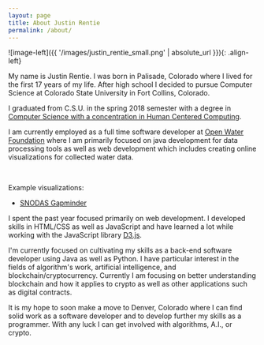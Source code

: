 ```yaml
---
layout: page
title: About Justin Rentie
permalink: /about/
---
```


![image-left]({{ '/images/justin_rentie_small.png' | absolute_url }}){: .align-left}

My name is Justin Rentie. I was born in Palisade, Colorado where I lived for the first 17 years of my life. After high school I decided to pursue Computer Science at Colorado State University in Fort Collins, Colorado.

I graduated from C.S.U. in the spring 2018 semester with a degree in [Computer Science with a concentration in Human Centered Computing](https://www.cs.colostate.edu/cstop/csacademics/csdegrees/csbachelors/hccmajor.php).  

I am currently employed as a full time software developer at [Open Water Foundation](http://openwaterfoundation.org/) where I am primarily focused on java development for data processing tools as well as web development which includes creating online visualizations for collected water data.

&nbsp; &nbsp;

Example visualizations:
* [SNODAS Gapminder](http://viz.openwaterfoundation.org/co/owf-viz-co-snodas-gapminder/)

I spent the past year focused primarily on web development. I developed skills in HTML/CSS as well as JavaScript and have learned a lot while working with the JavaScript library [D3.js](https://d3js.org/).

I'm currently focused on cultivating my skills as a back-end software developer using Java as well as Python. I have particular interest in the fields of algorithm's work, artificial intelligence, and blockchain/cryptocurrency. Currently I am focusing on better understanding blockchain and how it applies to crypto as well as other applications such as digital contracts.

It is my hope to soon make a move to Denver, Colorado where I can find solid work as a software developer and to develop further my skills as a programmer. With any luck I can get involved with algorithms, A.I., or crypto.



